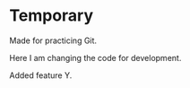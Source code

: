 # Temporary
Made for practicing Git.

Here I am changing the code for development.

Added feature Y.